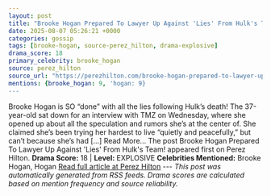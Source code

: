 ```yaml
---
layout: post
title: "Brooke Hogan Prepared To Lawyer Up Against 'Lies' From Hulk's Team!"
date: 2025-08-07 05:26:21 +0000
categories: gossip
tags: [brooke-hogan, source-perez_hilton, drama-explosive]
drama_score: 18
primary_celebrity: brooke_hogan
source: perez_hilton
source_url: "https://perezhilton.com/brooke-hogan-prepared-to-lawyer-up-against-hulk-team-for-spreading-lies/"
mentions: {brooke_hogan: 9, 'hogan: 9}
---
```


Brooke Hogan is SO “done” with all the lies following Hulk’s death! The 37-year-old sat down for an interview with TMZ on Wednesday, where she opened up about all the speculation and rumors she’s at the center of. She claimed she’s been trying her hardest to live “quietly and peacefully,” but can’t because she’s had [...] Read More... The post Brooke Hogan Prepared To Lawyer Up Against 'Lies' From Hulk's Team! appeared first on Perez Hilton. **Drama Score:** 18 | **Level:** EXPLOSIVE **Celebrities Mentioned:** Brooke Hogan, Hogan [Read full article at Perez Hilton](https://perezhilton.com/brooke-hogan-prepared-to-lawyer-up-against-hulk-team-for-spreading-lies/) --- *This post was automatically generated from RSS feeds. Drama scores are calculated based on mention frequency and source reliability.*